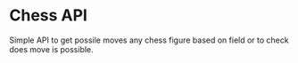 # Chess API 
Simple API to get possile moves any chess figure based on field or to check does move is possible.